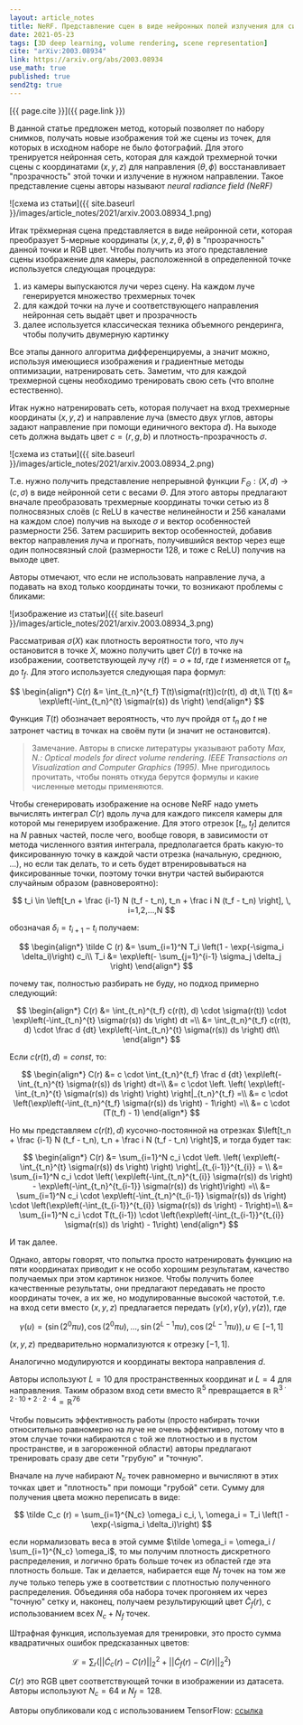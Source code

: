 ```yaml
---
layout: article_notes
title: NeRF. Представление сцен в виде нейронных полей излучения для синтеза изображений
date: 2021-05-23
tags: [3D deep learning, volume rendering, scene representation]
cite: "arXiv:2003.08934"
link: https://arxiv.org/abs/2003.08934
use_math: true
published: true
send2tg: true
---
```

[{{ page.cite }}]({{ page.link }})

В данной статье предложен метод, который позволяет по набору снимков, получать новые изображения той же сцены из точек, для которых в исходном наборе
не было фотографий. Для этого тренируется нейронная сеть, которая для каждой трехмерной точки сцены с координатами $(x, y, z)$ для направления 
$(\theta, \phi)$ восстанавливает "прозрачность" этой точки и излучение в нужном направлении. Такое представление сцены авторы называют *neural radiance
field (NeRF)*

![схема из статьи]({{ site.baseurl }}/images/article_notes/2021/arxiv.2003.08934_1.png)

<!--more-->

Итак трёхмерная сцена представляется в виде нейронной сети, которая преобразует 5-мерные координаты $(x, y, z, \theta, \phi)$ в "прозрачность" данной
точки и RGB цвет. Чтобы получить из этого представление сцены изображение для камеры, расположенной в определенной точке используется следующая
процедура:

1. из камеры выпускаются лучи через сцену. На каждом луче генерируется множество трехмерных точек
2. для каждой точки на луче и соответствующего направления нейронная сеть выдаёт цвет и прозрачность
3. далее используется классическая техника объемного рендеринга, чтобы получить двумерную картинку

Все этапы данного алгоритма дифференцируемы, а значит можно, используя имеющиеся изображения и градиентные методы оптимизации, натренировать сеть.
Заметим, что для каждой трехмерной сцены необходимо тренировать свою сеть (что вполне естественно).

Итак нужно натренировать сеть, которая получает на вход трехмерные координаты $(x, y, z)$ и направление луча (вместо двух углов, авторы задают
направление при помощи единичного вектора $d$). На выходе сеть должна выдать цвет $c = (r, g, b)$ и плотность-прозрачность $\sigma$.

![схема из статьи]({{ site.baseurl }}/images/article_notes/2021/arxiv.2003.08934_2.png)

Т.е. нужно получить представление непрерывной функции $F_{\Theta}: (X, d) \rightarrow (c, \sigma)$ в виде нейронной сети с весами $\Theta$. Для этого
авторы предлагают вначале преобразовать трехмерные координаты точки сетью из 8 полносвязных слоёв (с ReLU в качестве нелинейности и 256 каналами на
каждом слое) получив на выходе $\sigma$ и вектор особенностей размерности 256. Затем расширить вектор особенностей, добавив вектор направления луча
и прогнать, получившийся вектор через еще один полносвязный слой (размерности 128, и тоже с ReLU) получив на выходе цвет.

Авторы отмечают, что если не использовать направление луча, а подавать на вход только координаты точки, то возникают проблемы с бликами:

![изображение из статьи]({{ site.baseurl }}/images/article_notes/2021/arxiv.2003.08934_3.png)

Рассматривая $\sigma(X)$ как плотность вероятности того, что луч остановится в точке $X$, можно получить цвет $C(r)$ в точке на изображении,
соответствующей лучу $r(t) = o + td$, где $t$ изменяется от $t_n$ до $t_f$. Для этого используется следующая пара формул:

$$
\begin{align*}
C(r) &= \int_{t_n}^{t_f} T(t)\sigma(r(t))c(r(t), d) dt,\\
T(t) &= \exp\left(-\int_{t_n}^{t} \sigma(r(s)) ds \right)
\end{align*}
$$

Функция $T(t)$ обозначает вероятность, что луч пройдя от $t_n$ до $t$ не затронет частиц в точках на своём пути (и значит не остановится).

> Замечание. Авторы в списке литературы указывают работу *Max, N.: Optical models for direct volume rendering. IEEE Transactions on Visualization and
> Computer Graphics (1995)*. Мне пригодилось прочитать, чтобы понять откуда берутся формулы и какие численные методы применяются.

Чтобы сгенерировать изображение на основе NeRF надо уметь вычислять интеграл $C(r)$ вдоль луча для каждого пикселя камеры для которой мы генерируем
изображение. Для этого отрезок $[t_n, t_f]$ делится на $N$ равных частей, после чего, вообще говоря, в зависимости от метода численного взятия
интеграла, предполагается брать какую-то фиксированную точку в каждой части отрезка (начальную, среднюю, ...), но если так делать, то и сеть будет
втренировываться на фиксированные точки, поэтому точки внутри частей выбираются случайным образом (равновероятно):

$$
t_i \in \left[t_n + \frac {i-1} N (t_f - t_n), t_n + \frac i N (t_f - t_n) \right], \, i=1,2,...,N
$$

обозначая $\delta_i = t_{i+1} - t_i$ получаем:

$$
\begin{align*}
\tilde C (r) &= \sum_{i=1}^N T_i \left(1 - \exp(-\sigma_i \delta_i)\right) c_i\\
T_i &= \exp\left(- \sum_{j=1}^{i-1} \sigma_j \delta_j \right)
\end{align*}
$$

<div class="sidebar" markdown="1">

почему так, полностью разбирать не буду, но подход примерно следующий:

$$ 
\begin{align*}
C(r) &= \int_{t_n}^{t_f} c(r(t), d) \cdot \sigma(r(t)) \cdot \exp\left(-\int_{t_n}^{t} \sigma(r(s)) ds \right) dt =\\
&= \int_{t_n}^{t_f} c(r(t), d) \cdot \frac d {dt} \exp\left(-\int_{t_n}^{t} \sigma(r(s)) ds \right) dt\\
\end{align*}
$$

Если $c(r(t), d) = const$, то:

$$ 
\begin{align*}
C(r) &= c \cdot \int_{t_n}^{t_f} \frac d {dt} \exp\left(-\int_{t_n}^{t} \sigma(r(s)) ds \right) dt=\\
&= c \cdot \left. \left( \exp\left(-\int_{t_n}^{t} \sigma(r(s)) ds \right) \right) \right|_{t_n}^{t_f} =\\
&= c \cdot \left(\exp\left(-\int_{t_n}^{t_f} \sigma(r(s)) ds \right) - 1\right) =\\
&= c \cdot (T(t_f) - 1)
\end{align*}
$$

Но мы представляем $c(r(t), d)$ кусочно-постоянной на отрезках $\left[t_n + \frac {i-1} N (t_f - t_n), t_n + \frac i N (t_f - t_n) \right]$, и тогда
будет так:

$$ 
\begin{align*}
C(r) &= \sum_{i=1}^N c_i \cdot \left. \left( \exp\left(-\int_{t_n}^{t} \sigma(r(s)) ds \right) \right) \right|_{t_{i-1}}^{t_{i}} = \\
&= \sum_{i=1}^N c_i \cdot \left( \exp\left(-\int_{t_n}^{t_{i}} \sigma(r(s)) ds \right) - \exp\left(-\int_{t_n}^{t_{i-1}} \sigma(r(s)) ds \right)\right) =\\
&= \sum_{i=1}^N c_i \cdot \exp\left(-\int_{t_n}^{t_{i-1}} \sigma(r(s)) ds \right) \cdot \left(\exp\left(-\int_{t_{i-1}}^{t_{i}} \sigma(r(s)) ds \right) - 1\right)=\\
&= \sum_{i=1}^N c_i \cdot T(t_{i-1}) \cdot \left(\exp\left(-\int_{t_{i-1}}^{t_{i}} \sigma(r(s)) ds \right) - 1\right)
\end{align*}
$$

И так далее.

</div>

Однако, авторы говорят, что попытка просто натренировать функцию на пяти координатах приводит к не особо хорошим результатам, качество получаемых при
этом картинок низкое. Чтобы получить более качественные результаты, они предлагают передавать не просто координаты точек, а их же, но модулированные
высокой частотой, т.е. на вход сети вместо $(x, y, z)$ предлагается передать $(\gamma(x), \gamma(y), \gamma(z))$, где

$$
\gamma(u) = \left(\sin\left(2^0\pi u\right), \cos\left(2^0\pi u\right), ...,  \sin\left(2^{L-1}\pi u\right), \cos\left(2^{L-1}\pi u\right) \right),
\, u \in [-1, 1] 
$$

$(x, y, z)$ предварительно нормализуются к отрезку $[-1, 1]$.

Аналогично модулируются и координаты вектора направления $d$.

Авторы используют $L = 10$ для пространственных координат и $L = 4$ для направления. Таким образом вход сети вместо $\mathbb R^5$ превращается в 
$\mathbb R^{3 \cdot 2 \cdot 10 + 2 \cdot 2 \cdot 4} = \mathbb R^{76}$

Чтобы повысить эффективность работы (просто набирать точки относительно равномерно на луче не очень эффективно, потому что в этом случае точки
набираются с той же плотностью и в пустом пространстве, и в загороженной области) авторы предлагают тренировать сразу две сети "грубую" и "точную".

Вначале на луче набирают $N_c$ точек равномерно и вычисляют в этих точках цвет и "плотность" при помощи "грубой" сети. Сумму для получения цвета можно
переписать в виде:

$$
\tilde C_c (r) = \sum_{i=1}^{N_c} \omega_i c_i, \, \omega_i = T_i \left(1 - \exp(-\sigma_i \delta_i)\right)
$$

если нормализовать веса в этой сумме $\tilde \omega_i = \omega_i / \sum_{i=1}^{N_c} \omega_i$, то мы получим плотность дискретного распределения,
и логично брать больше точек из областей где эта плотность больше. Так и делается, набирается еще $N_f$ точек на том же луче только теперь уже в
соответствии с плотностью полученного распределения. Объединяя оба набора точек прогоняем их через "точную" сетку и, наконец, получаем результирующий
цвет $\tilde C_f (r)$, с использованием всех $N_c + N_f$ точек.

Штрафная функция, используемая для тренировки, это просто сумма квадратичных ошибок предсказанных цветов:

$$
\mathcal L = \sum_{r} \left( \left| \left| \tilde C_c (r) - C(r) \right| \right|_2^2 + \left| \left| \tilde C_f (r) - C(r) \right| \right|_2^2 \right)
$$
 
$C(r)$ это RGB цвет соответствующей точки в изображении из датасета. Авторы используют $N_c = 64$ и $N_f = 128$.

Авторы опубликовали код с использованием TensorFlow: [ссылка](https://github.com/bmild/nerf)